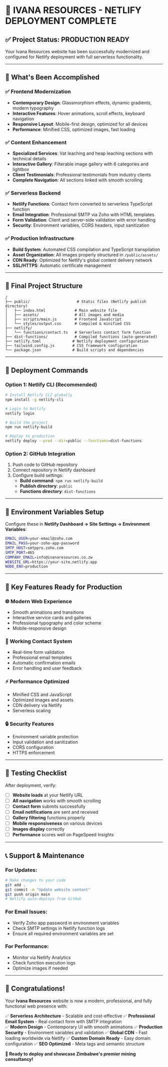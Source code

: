 # 🎉 IVANA RESOURCES - NETLIFY DEPLOYMENT COMPLETE

## ✅ Project Status: PRODUCTION READY

Your Ivana Resources website has been successfully modernized and configured for Netlify deployment with full serverless functionality.

---

## 🚀 What's Been Accomplished

### ✅ **Frontend Modernization**

- **Contemporary Design**: Glassmorphism effects, dynamic gradients, modern typography
- **Interactive Features**: Hover animations, scroll effects, keyboard navigation
- **Responsive Layout**: Mobile-first design, optimized for all devices
- **Performance**: Minified CSS, optimized images, fast loading

### ✅ **Content Enhancement**

- **Specialized Services**: Vat leaching and heap leaching sections with technical details
- **Interactive Gallery**: Filterable image gallery with 6 categories and lightbox
- **Client Testimonials**: Professional testimonials from industry clients
- **Complete Navigation**: All sections linked with smooth scrolling

### ✅ **Serverless Backend**

- **Netlify Functions**: Contact form converted to serverless TypeScript function
- **Email Integration**: Professional SMTP via Zoho with HTML templates
- **Form Validation**: Client and server-side validation with error handling
- **Security**: Environment variables, CORS headers, input sanitization

### ✅ **Production Infrastructure**

- **Build System**: Automated CSS compilation and TypeScript transpilation
- **Asset Organization**: All images properly structured in `/public/assets/`
- **CDN Ready**: Optimized for Netlify's global content delivery network
- **SSL/HTTPS**: Automatic certificate management

---

## 📁 Final Project Structure

```
/
├── public/                     # Static files (Netlify publish directory)
│   ├── index.html             # Main website file
│   ├── assets/                # All images and media
│   ├── scripts/main.js        # Frontend JavaScript
│   └── styles/output.css      # Compiled & minified CSS
├── netlify/
│   └── functions/contact.ts   # Serverless contact form function
├── dist-functions/            # Compiled functions (auto-generated)
├── netlify.toml              # Netlify deployment configuration
├── tailwind.config.js        # CSS framework configuration
└── package.json              # Build scripts and dependencies
```

---

## 🔧 Deployment Commands

### **Option 1: Netlify CLI (Recommended)**

```bash
# Install Netlify CLI globally
npm install -g netlify-cli

# Login to Netlify
netlify login

# Build the project
npm run netlify-build

# Deploy to production
netlify deploy --prod --dir=public --functions=dist-functions
```

### **Option 2: GitHub Integration**

1. Push code to GitHub repository
2. Connect repository in Netlify dashboard
3. Configure build settings:
   - **Build command**: `npm run netlify-build`
   - **Publish directory**: `public`
   - **Functions directory**: `dist-functions`

---

## 🔐 Environment Variables Setup

Configure these in **Netlify Dashboard → Site Settings → Environment Variables**:

```bash
EMAIL_USER=your-email@zoho.com
EMAIL_PASS=your-zoho-app-password
SMTP_HOST=smtppro.zoho.com
SMTP_PORT=465
COMPANY_EMAIL=info@ivanaresources.co.zw
WEBSITE_URL=https://your-site.netlify.app
NODE_ENV=production
```

---

## 🎯 Key Features Ready for Production

### **🌐 Modern Web Experience**

- Smooth animations and transitions
- Interactive service cards and galleries
- Professional typography and color scheme
- Mobile-responsive design

### **📧 Working Contact System**

- Real-time form validation
- Professional email templates
- Automatic confirmation emails
- Error handling and user feedback

### **⚡ Performance Optimized**

- Minified CSS and JavaScript
- Optimized images and assets
- CDN delivery via Netlify
- Serverless scaling

### **🔒 Security Features**

- Environment variable protection
- Input validation and sanitization
- CORS configuration
- HTTPS enforcement

---

## 🧪 Testing Checklist

After deployment, verify:

- [ ] **Website loads** at your Netlify URL
- [ ] **All navigation** works with smooth scrolling
- [ ] **Contact form** submits successfully
- [ ] **Email notifications** are sent and received
- [ ] **Gallery filtering** functions properly
- [ ] **Mobile responsiveness** on various devices
- [ ] **Images display** correctly
- [ ] **Performance** scores well on PageSpeed Insights

---

## 📞 Support & Maintenance

### **For Updates:**

```bash
# Make changes to your code
git add .
git commit -m "Update website content"
git push origin main
# Netlify auto-deploys from GitHub
```

### **For Email Issues:**

- Verify Zoho app password in environment variables
- Check SMTP settings in Netlify function logs
- Ensure all required environment variables are set

### **For Performance:**

- Monitor via Netlify Analytics
- Check function execution logs
- Optimize images if needed

---

## 🎊 **Congratulations!**

Your **Ivana Resources** website is now a modern, professional, and fully functional web presence with:

✅ **Serverless Architecture** - Scalable and cost-effective
✅ **Professional Email System** - Real contact form with SMTP integration  
✅ **Modern Design** - Contemporary UI with smooth animations
✅ **Production Security** - Environment variables and validation
✅ **Global CDN** - Fast loading worldwide via Netlify
✅ **Custom Domain Ready** - Easy domain configuration
✅ **SEO Optimized** - Meta tags and semantic structure

**🚀 Ready to deploy and showcase Zimbabwe's premier mining consultancy!**
